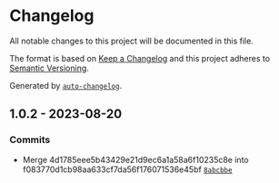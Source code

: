 # Changelog

All notable changes to this project will be documented in this file.

The format is based on [Keep a Changelog](https://keepachangelog.com/en/1.0.0/)
and this project adheres to [Semantic Versioning](https://semver.org/spec/v2.0.0.html).

Generated by [`auto-changelog`](https://github.com/CookPete/auto-changelog).

## 1.0.2 - 2023-08-20

### Commits

- Merge 4d1785eee5b43429e21d9ec6a1a58a6f10235c8e into f083770d1cb98aa633cf7da56f176071536e45bf [`8abcbbe`](https://github.com/rohit1901/ts-raw-utils/commit/8abcbbea9a32b6c7b58ae1b68aee57ef23449fbd)
